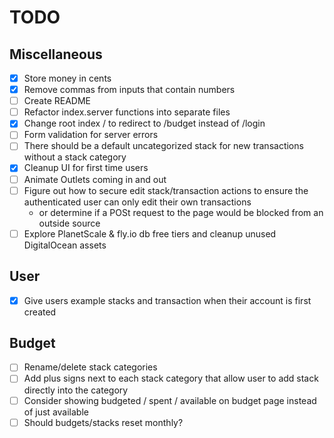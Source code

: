 # TODO

## Miscellaneous
- [x] Store money in cents
- [x] Remove commas from inputs that contain numbers 
- [ ] Create README
- [ ] Refactor index.server functions into separate files
- [x] Change root index / to redirect to /budget instead of /login
- [ ] Form validation for server errors
- [ ] There should be a default uncategorized stack for new transactions without a stack category
- [x] Cleanup UI for first time users
- [ ] Animate Outlets coming in and out
- [ ] Figure out how to secure edit stack/transaction actions to ensure the authenticated user can only edit their own transactions
  - or determine if a POSt request to the page would be blocked from an outside source
- [ ] Explore PlanetScale & fly.io db free tiers and cleanup unused DigitalOcean assets

## User
- [x] Give users example stacks and transaction when their account is first created
## Budget
- [ ] Rename/delete stack categories
- [ ] Add plus signs next to each stack category that allow user to add stack directly into the category
- [ ] Consider showing budgeted / spent / available on budget page instead of just available
- [ ] Should budgets/stacks reset monthly? 
- [ ] Optimistic UI when adding and removing Stacks and Stack Categories from budget
- [x] Update user's total balance

## Cleanup
- [x] Base button styles
- [ ] Relocate tailwind files to same folder
- [ ] Determine error handling strategy
  - Add catch boundaries in nested routes
- [ ] Move commonly used snippets in loader functions into reusable functions

## Transactions
- [ ] Edit transaction should have delete button
- [ ] Sort transactions by date on /transactions
- [x] Create transaction side effects
  - [x] Remove full budget from AuthenticatedUser
- [x] Create transaction stack input should be dropdown
- [x] Edit transaction form
- [x] Edit transaction side effects
- [x] Refactor edit transaction logic into separate function
- [x] Add ability to select date when adding a transaction
- [ ] Optimistic UI when adding a transaction
  - useFetchers can be used for this
- [ ] Should side effects be a state machine??
- [x] Edit transaction should have ability to modify deposit/withdrawal
- [ ] Import transactions from bank
- [ ] There should be an option to remove stack/select no stack when editing a transaction
- [ ] Inline edit transaction?

## Stacks
- [x] Edit stack side effects
- [x] Stack ordering within categories
- [ ] Make stack dropdowns across app custom and display stack amounts
- [x] Drag and drop stacks to new categories.
- [ ] Allow math in the edit stack amount input in /budget
- [ ] Validate input in the edit stack amount input in /budget
- [x] Go back a route to /budget after successfully updating a stack
- [x] Add ability to delete stacks
- [ ] Color code stacks that go negative